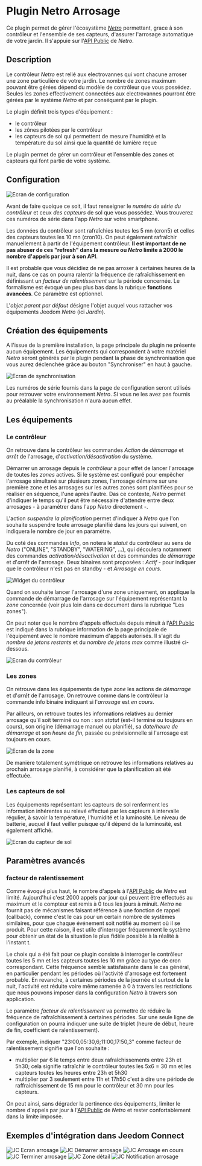 # Plugin Netro Arrosage

Ce plugin permet de gérer l'écosystème [*Netro*](https://Netrohome.com/) permettant, grace à son contrôleur et l'ensemble de ses capteurs, d'assurer l'arrosage automatique de votre jardin. Il s'appuie sur l'[API Public](http://www.Netrohome.com/en/shop/articles/10) de *Netro*.

## Description

Le contrôleur *Netro* est relié aux electrovannes qui vont chacune arroser une zone particulière de votre jardin. Le nombre de zones maximum pouvant être gérées dépend du modèle de contrôleur que vous possédez. Seules les zones effectivement connectées aux electrovannes pourront être gérées par le système *Netro* et par conséquent par le plugin.

Le plugin définit trois types d'équipement :

* le contrôleur
* les zônes pilotées par le contrôleur
* les capteurs de sol qui permettent de mesure l'humidité et la température du sol ainsi que la quantité de lumière reçue

Le plugin permet de gérer un contrôleur et l'ensemble des zones et capteurs qui font partie de votre système.

## Configuration

![Ecran de configuration](images/configuration.png "Ecran de configuration de *Netro* Arrosage")

Avant de faire quoique ce soit, il faut renseigner le *numéro de série du contrôleur* et ceux *des capteurs* de sol que vous possédez. Vous trouverez ces numéros de série dans l'app *Netro* sur votre smartphone.

Les données du contrôleur sont rafraîchies toutes les 5 mn (cron5) et celles des capteurs toutes les 10 mn (cron10). On peut également rafraîchir manuellement à partir de l'équipement contrôleur. **Il est important de ne pas abuser de ces "refresh" dans la mesure ou *Netro* limite à 2000 le nombre d'appels par jour à son API**.

Il est probable que vous décidiez de ne pas arroser à certaines heures de la nuit, dans ce cas on pourra ralentir la fréquence de rafraîchissement en définissant un *facteur de ralentissement* sur la période concernée. Le formalisme est évoqué un peu plus bas dans la rubrique **fonctions avancées**.
Ce paramètre est optionnel.

L'*objet parent par défaut* désigne l'objet auquel vous rattacher vos équipements Jeedom *Netro* (ici *Jardin*).

## Création des équipements

A l'issue de la première installation, la page principale du plugin ne présente aucun équipement. Les équipements qui correspondent à votre matériel *Netro* seront générés par le plugin pendant la phase de synchronisation que vous aurez déclenchée grâce au bouton "Synchroniser" en haut à gauche.

![Ecran de synchronisation](images/synchronisation.png "Ecran principal de *Netro* Arrosage")

Les numéros de série fournis dans la page de configuration seront utilisés pour retrouver votre environnement *Netro*. Si vous ne les avez pas fournis au préalable la synchronisation n'aura aucun effet.

## Les équipements

### Le contrôleur

On retrouve dans le contrôleur les commandes *Action* de *démarrage* et *arrêt* de l'arrosage, d'*activation/désactivation* du système. 

Démarrer un arrosage depuis le *contrôleur* a pour effet de lancer l'arrosage de toutes les *zones* actives. Si le système est configuré pour empêcher l'arrosage simultané sur plusieurs zones, l'arrosage démarre sur une première zone et les arrosages sur les autres zones sont planifiées pour se réaliser en séquence, l'une après l'autre. Das ce contexte, *Netro* permet d'indiquer le temps qu'il peut être nécessaire d'attendre entre deux arrosages - à paramétrer dans l'app *Netro* directement -.

L'action *suspendre la planification* permet d'indiquer à *Netro* que l'on souhaite suspendre toute arrosage planifié dans les jours qui suivent, on indiquera le nombre de jour en paramètre.

Du coté des commandes *Info*, on notera le *statut* du contrôleur au sens de *Netro* ("ONLINE", "STANDBY", "WATERING", ...), qui découlera notamment des commandes *activation/désactivation* et des commandes de *démarrage* et d'*arrêt* de l'arrosage. Deux binaires sont proposées : *Actif* - pour indiquer que le contrôleur n'est pas en standby - et *Arrosage en cours*.

![Widget du contrôleur](images/widget_controleur.png "Widget du contrôleur *Netro*")

Quand on souhaite lancer l'arrosage d'une zone uniquement, on applique la commande de démarrage de l'arrosage sur l'équipement représentant la *zone* concernée (voir plus loin dans ce document dans la rubrique "Les zones").

On peut noter que le nombre d'appels effectués depuis minuit à l'[API Public](http://www.*Netro*home.com/en/shop/articles/10) est indiqué dans la rubrique information de la page principale de l'équipement avec le nombre maximum d'appels autorisés. Il s'agit du *nombre de jetons restants* et du *nombre de jetons max* comme illustré ci-dessous.

![Ecran du contrôleur](images/jetons.png "Ecran principal du contrôleur *Netro*")

### Les zones

On retrouve dans les équipements de type *zone* les actions de *démarrage* et d'*arrêt* de l'arrosage. On retrouve comme dans le contrôleur la commande info binaire indiquant si l'*arrosage* est *en cours*.

Par ailleurs, on retrouve toutes les informations relatives au dernier arrosage qu'il soit terminé ou non : son *statut* (est-il terminé ou toujours en cours), son origine (démarrage manuel ou planifié), sa *date/heure de démarrage* et son *heure de fin*, passée ou prévisionnelle si l'arrosage est toujours en cours.

![Ecran de la zone](images/widget_zone.png "Ecran principal de la zone *Netro*")

De manière totalement symétrique on retrouve les informations relatives au prochain arrosage planifié, à considérer que la planification ait été effectuée.

### Les capteurs de sol
 
Les équipements représentant les capteurs de sol renferment les information inhérentes au relevé effectué par les capteurs à intervalle régulier, à savoir la température, l'humidité et la luminosité. Le niveau de batterie, auquel il faut veiller puisque qu'il dépend de la luminosité, est également affiché.

![Ecran du capteur de sol](images/capteur_de_sol.png "Ecran principal du capteur *Netro*")

## Paramètres avancés

### facteur de ralentissement

Comme évoqué plus haut, le nombre d'appels à l'[API Public](http://www.Netrohome.com/en/shop/articles/10) de *Netro* est limité. Aujourd'hui c'est 2000 appels par jour qui peuvent être effectués au maximum et le compteur est remis à 0 tous les jours à minuit. *Netro* ne fournit pas de mécanismes faisant référence à une fonction de rappel (callback), comme c'est le cas pour un certain nombre de systèmes similaires, pour que chaque événement soit notifié au moment où il se produit. Pour cette raison, il est utile d'interroger fréquemment le système pour obtenir un état de la situation le plus fidèle possible à la réalité à l'instant t. 

Le choix qui a été fait pour ce plugin consiste à interroger le contrôleur toutes les 5 mn et les capteurs toutes les 10 mn grâce au type de cron correspondant. Cette fréquence semble satisfaisante dans le cas général, en particulier pendant les périodes où l'activité d'arrosage est fortement probable. En revanche, à certaines périodes de la journée et surtout de la nuit, l'activité est réduite voire même ramenée à 0 à travers les restrictions que nous pouvons imposer dans la configuration *Netro* à travers son application. 

Le paramètre *facteur de ralentissement* va permettre de réduire la fréquence de rafraîchissement à certaines périodes. Sur une seule ligne de configuration on pourra indiquer une suite de triplet (heure de début, heure de fin, coefficient de ralentissement).

Par exemple, indiquer "23:00,05:30,6;11:00,17:50,3" comme facteur de ralentissement signifie que l'on souhaite :

* multiplier par 6 le temps entre deux rafraîchissements entre 23h et 5h30; cela signifie rafraîchir le contrôleur toutes les 5x6 = 30 mn et les capteurs toutes les heures entre 23h et 5h30
* multiplier par 3 seulement entre 11h et 17h50 c'est à dire une période de raffraichissement de 15 mn pour le contrôleur et 30 mn pour les capteurs.

On peut ainsi, sans dégrader la pertinence des équipements, limiter le nombre d'appels par jour à l'[API Public](http://www.Netrohome.com/en/shop/articles/10) de *Netro* et rester confortablement dans la limite imposée.

## Exemples d'intégration dans Jeedom Connect

![JC Ecran arrosage](images/jc-netroarrosage.png "Ecran arrosage *Netro*")
![JC Démarrer arrosage](images/jc-demarrerarrosage.png "Ecran démarrage arrosage *Netro*")
![JC Arrosage en cours](images/jc-encours.png "Ecran arrosage en cours *Netro*")
![JC Terminer arrosage](images/jc-terminerarrosage.png "Ecran arrêt arrosage *Netro*")
![JC Zone détail](images/jc-zonedétail.png "Ecran zone détail arrosage *Netro*")
![JC Notification arrosage](images/jc-notifications.png "Ecran de notifications JC arrosage *Netro*")



